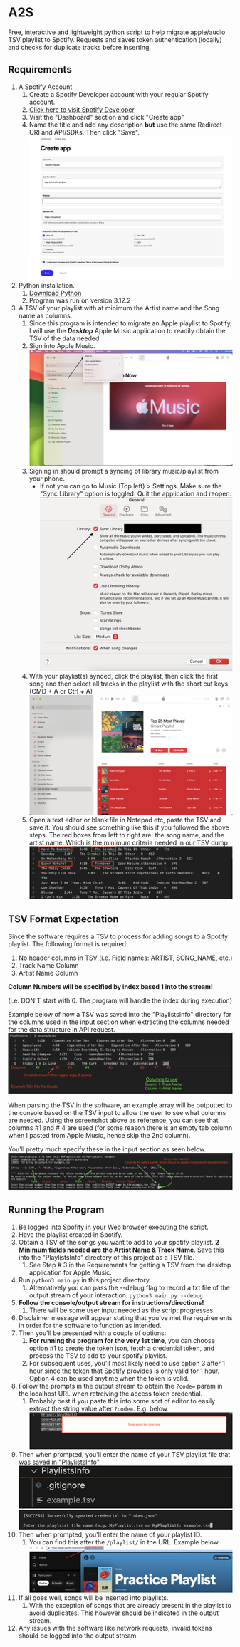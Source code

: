 # A2S
Free, interactive and lightweight python script to help migrate apple/audio TSV playlist to Spotify. Requests and saves token authentication (locally) and checks for duplicate tracks before inserting.

## Requirements
1. A Spotify Account
   1. Create a Spotify Developer account with your regular Spotify account.
   2. [Click here to visit Spotify Developer](https://developer.spotify.com/)
   3. Visit the "Dashboard" section and click "Create app"
   4. Name the title and add any description **but** use the same Redirect URI and API/SDKs. Then click "Save".
      ![](./photos/create_app_specs.png)
2. Python installation.
   1. [Download Python](https://www.python.org/downloads/)
   2. Program was run on version 3.12.2
3. A TSV of your playlist with at minimum the Artist name and the Song name as columns.
   1. Since this program is intended to migrate an Apple playlist to Spotify, I will use the ***Desktop*** Apple Music application to readily obtain the TSV of the data needed.
   2. Sign into Apple Music.
        ![](./photos/apple_music_sign_in.png)
   3. Signing in should prompt a syncing of library music/playlist from your phone.
      - If not you can go to Music (Top left) > Settings. Make sure the "Sync Library" option is toggled. Quit the application and reopen.
        ![](./photos/music_settings.png)
   4. With your playlist(s) synced, click the playlist, then click the first song and then select all tracks in the playlist with the short cut keys (CMD + A or Ctrl + A)
        ![](./photos/playlists_selection.png)
   5. Open a text editor or blank file in Notepad etc, paste the TSV and save it. You should see something like this if you followed the above steps. The red boxes from left to right are: the song name, and the artist name. Which is the minimum criteria needed in our TSV dump.
        ![](./photos/tsv_example.png)

## TSV Format Expectation
Since the software requires a TSV to process for adding songs to a Spotify playlist. The following format is required:
1. No header columns in TSV (i.e. Field names: ARTIST, SONG_NAME, etc.)
2. Track Name Column
3. Artist Name Column

**Column Numbers will be specified by index based 1 into the stream!** 

(i.e. DON'T start with 0. The program will handle the index during execution)

Example below of how a TSV was saved into the "PlaylistsInfo" directory for the columns used in the input section when extracting the columns needed for the data structure in API request.
![](./photos/tsv_expectation.png)

When parsing the TSV in the software, an example array will be outputted to the console based on the TSV input to allow the user to see what columns are needed. Using the screenshot above as reference, you can see that columns #1 and # 4 are used (for some reason there is an empty tab column when I pasted from Apple Music, hence skip the 2nd column).

You'll pretty much specify these in the input section as seen below.
![](./photos/array_tsv_parse.png)

## Running the Program
1. Be logged into Spofity in your Web browser executing the script.
2. Have the playlist created in Spotify.
3. Obtain a TSV of the songs you want to add to your spotify playlist. **2 Minimum fields needed are the Artist Name & Track Name**. Save this into the "PlaylistsInfo" directory of this project as a TSV file.
   1. See Step # 3 in the Requirements for getting a TSV from the desktop application for Apple Music.
4. Run ```python3 main.py``` in this project directory.
   1. Alternatively you can pass the --debug flag to record a txt file of the output stream of your interaction. ```python3 main.py --debug```
5. **Follow the console/output stream for instructions/directions!** 
   1. There will be some user input needed as the script progresses.
6. Disclaimer message will appear stating that you've met the requirements in order for the software to function as intended.
7. Then you'll be presented with a couple of options:
   1. **For running the program for the very 1st time**, you can choose option #1 to create the token json, fetch a credential token, and process the TSV to add to your spotify playlist.
   2. For subsequent uses, you'll most likely need to use option 3 after 1 hour since the token that Spotify provides is only valid for 1 hour. Option 4 can be used anytime when the token is valid.
8. Follow the prompts in the output stream to obtain the ```?code=``` param in the localhost URL when retreiving the access token credential.
   1. Probably best if you paste this into some sort of editor to easily extract the string value after ```?code=```. E.g. below
   ![](./photos/editor_url_code_example.png)
9. Then when prompted, you'll enter the name of your TSV playlist file that was saved in "PlaylistsInfo".
   ![TSV example saved in directory](./photos/playlist_tsv_saved.png)
   ![TSV file name input in program](./photos/playlist_tsv_input.png)
10. Then when prompted, you'll enter the name of your playlist ID.
    1. You can find this after the ```/playlist/``` in the URL. Example below
   ![Playlist ID Example](./photos/playlist_id_example.png)
11. If all goes well, songs will be inserted into playlists.
    1.  With the exception of songs that are already present in the playlist to avoid duplicates. This however should be indicated in the output stream.
12. Any issues with the software like network requests, invalid tokens should be logged into the output stream.